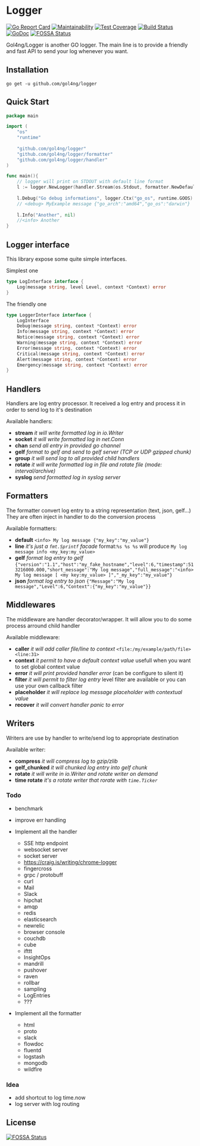 # Logger

[![Go Report Card](https://goreportcard.com/badge/github.com/gol4ng/logger)](https://goreportcard.com/report/github.com/gol4ng/logger)
[![Maintainability](https://api.codeclimate.com/v1/badges/a234f5fd2bcae54ed85e/maintainability)](https://codeclimate.com/github/gol4ng/logger/maintainability)
[![Test Coverage](https://api.codeclimate.com/v1/badges/a234f5fd2bcae54ed85e/test_coverage)](https://codeclimate.com/github/gol4ng/logger/test_coverage)
[![Build Status](https://travis-ci.org/gol4ng/logger.svg?branch=master)](https://travis-ci.org/gol4ng/logger)
[![GoDoc](https://godoc.org/github.com/gol4ng/logger?status.svg)](https://godoc.org/github.com/gol4ng/logger)
[![FOSSA Status](https://app.fossa.io/api/projects/git%2Bgithub.com%2Fgol4ng%2Flogger.svg?type=shield)](https://app.fossa.io/projects/git%2Bgithub.com%2Fgol4ng%2Flogger?ref=badge_shield)

Gol4ng/Logger is another GO logger. The main line is to provide a friendly and fast API to send your log whenever you want. 

## Installation

`go get -u github.com/gol4ng/logger`

## Quick Start

```go
package main

import (
	"os"
	"runtime"
	
	"github.com/gol4ng/logger"
	"github.com/gol4ng/logger/formatter"
	"github.com/gol4ng/logger/handler"
)

func main(){
	// logger will print on STDOUT with default line format
	l := logger.NewLogger(handler.Stream(os.Stdout, formatter.NewDefaultFormatter()))
	
	l.Debug("Go debug informations", logger.Ctx("go_os", runtime.GOOS).Add("go_arch", runtime.GOARCH))
	// <debug> MyExample message {"go_arch":"amd64","go_os":"darwin"}
	
	l.Info("Another", nil)
    //<info> Another
}
```

## Logger interface

This library expose some quite simple interfaces.

Simplest one
```go
type LogInterface interface {
	Log(message string, level Level, context *Context) error
}
```

The friendly one
```go
type LoggerInterface interface {
	LogInterface
	Debug(message string, context *Context) error
	Info(message string, context *Context) error
	Notice(message string, context *Context) error
	Warning(message string, context *Context) error
	Error(message string, context *Context) error
	Critical(message string, context *Context) error
	Alert(message string, context *Context) error
	Emergency(message string, context *Context) error
}
```

## Handlers

Handlers are log entry processor. It received a log entry and process it in order to send log to it's destination 

Available handlers:
- **stream** _it will write formatted log in io.Writer_
- **socket** _it will write formatted log in net.Conn_
- **chan** _send all entry in provided go channel_
- **gelf** _format to gelf and send to gelf server (TCP or UDP gzipped chunk)_
- **group** _it will send log to all provided child handlers_
- **rotate** _it will write formatted log in file and rotate file (mode: interval/archive)_
- **syslog** _send formatted log in syslog server_

## Formatters

The formatter convert log entry to a string representation (text, json, gelf...)
They are often inject in handler to do the conversion process

Available formatters:
- **default** `<info> My log message {"my_key":"my_value"}`
- **line** _it's just a `fmt.Sprintf` facade_ format:`%s %s %s` will produce `My log message info <my_key:my_value>`
- **gelf** _format log entry to gelf_ `{"version":"1.1","host":"my_fake_hostname","level":6,"timestamp":513216000.000,"short_message":"My log message","full_message":"<info> My log message [ <my key:my_value> ]","_my_key":"my_value"}`
- **json** _format log entry to json_ `{"Message":"My log message","Level":6,"Context":{"my_key":"my_value"}}`

## Middlewares

The middleware are handler decorator/wrapper. It will allow you to do some process arround child handler 

Available middleware:
- **caller** _it will add caller file/line to context_ `<file:/my/example/path/file> <line:31>`
- **context** _it permit to have a default context value_ usefull when you want to set global context value
- **error** _it will print provided handler error_ (can be configure to silent it)
- **filter** _it will permit to filter log entry_ level filter are available or you can use your own callback filter
- **placeholder** _it will replace log message placeholder with contextual value_
- **recover** _it will convert handler panic to error_

## Writers

Writers are use by handler to write/send log to appropriate destination

Available writer:
- **compress** _it will compress log to gzip/zlib_
- **gelf_chunked** _it will chunked log entry into gelf chunk_
- **rotate** _it will write in io.Writer and rotate writer on demand_
- **time rotate** _it's a rotate writer that rorate with `time.Ticker`_

### Todo
- benchmark
- improve err handling
- Implement all the handler
    - SSE http endpoint
    - websocket server 
    - socket server
    - https://craig.is/writing/chrome-logger
    - fingercross
    - grpc / protobuff
    - curl
    - Mail
    - Slack
    - hipchat
    - amqp
    - redis
    - elasticsearch
    - newrelic
    - browser console
    - couchdb
    - cube
    - ifttt
    - InsightOps
    - mandrill
    - pushover
    - raven
    - rollbar
    - sampling
    - LogEntries
    - ???
    
- Implement all the formatter
    - html
    - proto
    - slack
    - flowdoc
    - fluentd
    - logstash
    - mongodb
    - wildfire
 
### Idea

- add shortcut to log time.now
- log server with log routing


## License
[![FOSSA Status](https://app.fossa.io/api/projects/git%2Bgithub.com%2Fgol4ng%2Flogger.svg?type=large)](https://app.fossa.io/projects/git%2Bgithub.com%2Fgol4ng%2Flogger?ref=badge_large)